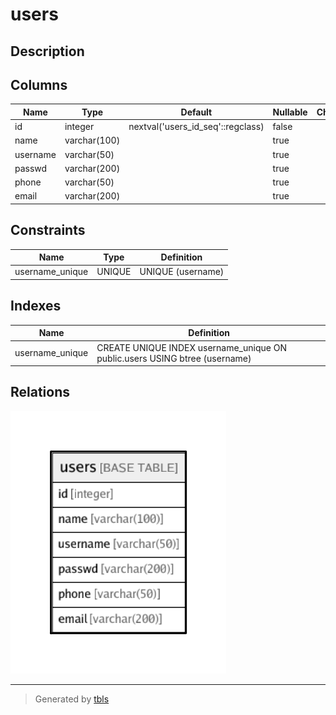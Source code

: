 # users

## Description

## Columns

| Name | Type | Default | Nullable | Children | Parents | Comment |
| ---- | ---- | ------- | -------- | -------- | ------- | ------- |
| id | integer | nextval('users_id_seq'::regclass) | false |  |  |  |
| name | varchar(100) |  | true |  |  |  |
| username | varchar(50) |  | true |  |  |  |
| passwd | varchar(200) |  | true |  |  |  |
| phone | varchar(50) |  | true |  |  |  |
| email | varchar(200) |  | true |  |  |  |

## Constraints

| Name | Type | Definition |
| ---- | ---- | ---------- |
| username_unique | UNIQUE | UNIQUE (username) |

## Indexes

| Name | Definition |
| ---- | ---------- |
| username_unique | CREATE UNIQUE INDEX username_unique ON public.users USING btree (username) |

## Relations

![er](users.png)

---

> Generated by [tbls](https://github.com/k1LoW/tbls)
